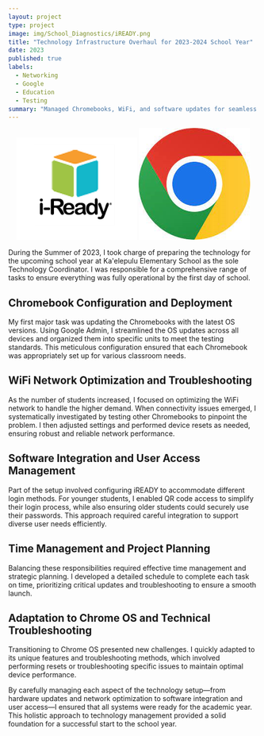```yaml
---
layout: project
type: project
image: img/School_Diagnostics/iREADY.png
title: "Technology Infrastructure Overhaul for 2023-2024 School Year"
date: 2023
published: true
labels:
  - Networking
  - Google
  - Education
  - Testing
summary: "Managed Chromebooks, WiFi, and software updates for seamless school year launch"
---
```

<p align="center">
<img class="img-fluid" src="../img/School_Diagnostics/iREADY.png">
<img class="img-fluid" src="../img/School_Diagnostics/Chrome.png">
</p>

During the Summer of 2023, I took charge of preparing the technology for the upcoming school year at Ka'elepulu Elementary School as the sole Technology Coordinator. I was responsible for a comprehensive range of tasks to ensure everything was fully operational by the first day of school.

## Chromebook Configuration and Deployment
My first major task was updating the Chromebooks with the latest OS versions. Using Google Admin, I streamlined the OS updates across all devices and organized them into specific units to meet the testing standards. This meticulous configuration ensured that each Chromebook was appropriately set up for various classroom needs.

## WiFi Network Optimization and Troubleshooting
As the number of students increased, I focused on optimizing the WiFi network to handle the higher demand. When connectivity issues emerged, I systematically investigated by testing other Chromebooks to pinpoint the problem. I then adjusted settings and performed device resets as needed, ensuring robust and reliable network performance.

## Software Integration and User Access Management
Part of the setup involved configuring iREADY to accommodate different login methods. For younger students, I enabled QR code access to simplify their login process, while also ensuring older students could securely use their passwords. This approach required careful integration to support diverse user needs efficiently.

## Time Management and Project Planning
Balancing these responsibilities required effective time management and strategic planning. I developed a detailed schedule to complete each task on time, prioritizing critical updates and troubleshooting to ensure a smooth launch.

## Adaptation to Chrome OS and Technical Troubleshooting
Transitioning to Chrome OS presented new challenges. I quickly adapted to its unique features and troubleshooting methods, which involved performing resets or troubleshooting specific issues to maintain optimal device performance.

By carefully managing each aspect of the technology setup—from hardware updates and network optimization to software integration and user access—I ensured that all systems were ready for the academic year. This holistic approach to technology management provided a solid foundation for a successful start to the school year.
